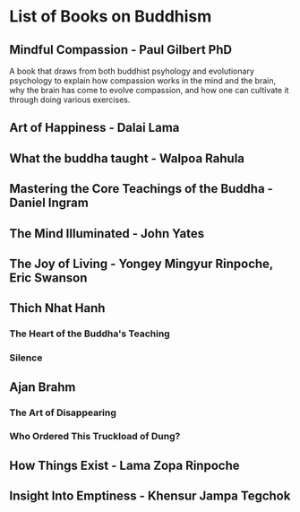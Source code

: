 # List of Books on Buddhism
## Mindful Compassion - Paul Gilbert PhD
A book that draws from both buddhist psyhology and evolutionary psychology to explain how compassion works in the mind and the brain, why the brain has come to evolve compassion, and how one can cultivate it through doing various exercises.
## Art of Happiness - Dalai Lama
## What the buddha taught - Walpoa Rahula 
## Mastering the Core Teachings of the Buddha - Daniel Ingram
## The Mind Illuminated - John Yates
## The Joy of Living - Yongey Mingyur Rinpoche, Eric Swanson
## Thich Nhat Hanh
### The Heart of the Buddha's Teaching
### Silence
## Ajan Brahm
### The Art of Disappearing
### Who Ordered This Truckload of Dung?
## How Things Exist - Lama Zopa Rinpoche
## Insight Into Emptiness - Khensur Jampa Tegchok
